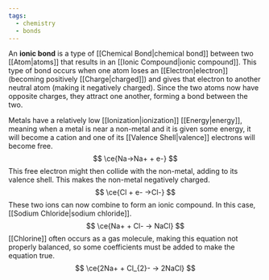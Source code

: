 ```yaml
---
tags:
  - chemistry
  - bonds
---
```

An **ionic bond** is a type of [[Chemical Bond|chemical bond]] between two [[Atom|atoms]] that results in an [[Ionic Compound|ionic compound]]. This type of bond occurs when one atom loses an [[Electron|electron]] (becoming positively [[Charge|charged]]) and gives that electron to another neutral atom (making it negatively charged). Since the two atoms now have opposite charges, they attract one another, forming a bond between the two. 

Metals have a relatively low [[Ionization|ionization]] [[Energy|energy]], meaning when a metal is near a non-metal and it is given some energy, it will become a cation and one of its [[Valence Shell|valence]] electrons will become free.
$$
\ce{Na->Na+ + e-}
$$
This free electron might then collide with the non-metal, adding to its valence shell. This makes the non-metal negatively charged.
$$
\ce{Cl + e- ->Cl-}
$$
These two ions can now combine to form an ionic compound. In this case, [[Sodium Chloride|sodium chloride]].
$$
\ce{Na+ + Cl- -> NaCl}
$$
[[Chlorine]] often occurs as a gas molecule, making this equation not properly balanced, so some coefficients must be added to make the equation true.
$$
\ce{2Na+ + Cl_{2}- -> 2NaCl}
$$
